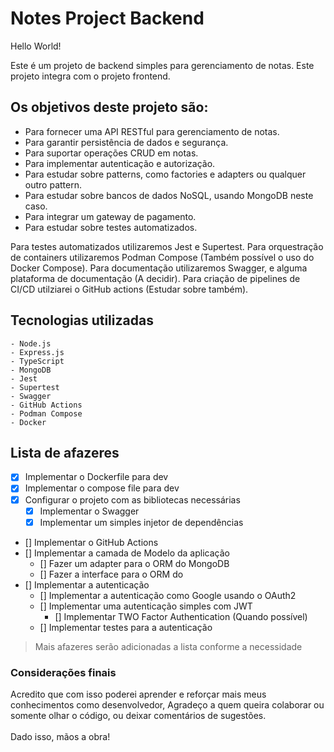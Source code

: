 # Notes Project Backend

Hello World!

Este é um projeto de backend simples para gerenciamento de notas.
Este projeto integra com o projeto frontend.

## Os objetivos deste projeto são:

- Para fornecer uma API RESTful para gerenciamento de notas.
- Para garantir persistência de dados e segurança.
- Para suportar operações CRUD em notas.
- Para implementar autenticação e autorização.
- Para estudar sobre patterns, como factories e adapters ou qualquer outro pattern.
- Para estudar sobre bancos de dados NoSQL, usando MongoDB neste caso.
- Para integrar um gateway de pagamento.
- Para estudar sobre testes automatizados.

Para testes automatizados utilizaremos Jest e Supertest.
Para orquestração de containers utilizaremos Podman Compose (Também possível o uso do Docker Compose).
Para documentação utilizaremos Swagger, e alguma plataforma de documentação (A decidir).
Para criação de pipelines de CI/CD utilziarei o GitHub actions (Estudar sobre também).

## Tecnologias utilizadas
```
- Node.js
- Express.js
- TypeScript
- MongoDB
- Jest
- Supertest
- Swagger
- GitHub Actions
- Podman Compose
- Docker
```

## Lista de afazeres

- [x] Implementar o Dockerfile para dev
- [x] Implementar o compose file para dev
- [X] Configurar o projeto com as bibliotecas necessárias
    - [x] Implementar o Swagger
    - [X] Implementar um simples injetor de dependências
- [] Implementar o GitHub Actions
- [] Implementar a camada de Modelo da aplicação
    - [] Fazer um adapter para o ORM do MongoDB
    - [] Fazer a interface para o ORM do
- [] Implementar a autenticação
    - [] Implementar a autenticação como Google usando o OAuth2
    - [] Implementar uma autenticação simples com JWT
        - [] Implementar TWO Factor Authentication (Quando possível)
    - [] Implementar testes para a autenticação
> Mais afazeres serão adicionadas a lista conforme a necessidade


### Considerações finais

Acredito que com isso poderei aprender e reforçar mais meus conhecimentos como desenvolvedor,
Agradeço a quem queira colaborar ou somente olhar o código, ou deixar comentários de sugestões.</br>
</br>
Dado isso, mãos a obra!
